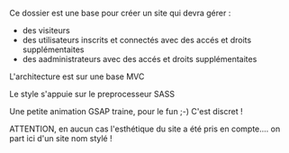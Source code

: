 Ce dossier est une base pour créer un site qui devra gérer :
- des visiteurs
- des utilisateurs inscrits et connectés avec des accés et droits supplémentaites
- des aadministrateurs avec des accés et droits supplémentaites

L'architecture est sur une base MVC

Le style s'appuie sur le preprocesseur SASS

Une petite animation GSAP traine, pour le fun ;-)
C'est discret !

ATTENTION, en aucun cas l'esthétique du site a été pris en compte.... on part ici d'un site nom stylé !

